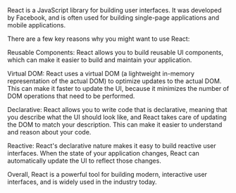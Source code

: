 React is a JavaScript library for building user interfaces. It was developed by Facebook, and is often used for building single-page applications and mobile applications.

There are a few key reasons why you might want to use React:

Reusable Components: React allows you to build reusable UI components, which can make it easier to build and maintain your application.

Virtual DOM: React uses a virtual DOM (a lightweight in-memory representation of the actual DOM) to optimize updates to the actual DOM. This can make it faster to update the UI, because it minimizes the number of DOM operations that need to be performed.

Declarative: React allows you to write code that is declarative, meaning that you describe what the UI should look like, and React takes care of updating the DOM to match your description. This can make it easier to understand and reason about your code.

Reactive: React's declarative nature makes it easy to build reactive user interfaces. When the state of your application changes, React can automatically update the UI to reflect those changes.

Overall, React is a powerful tool for building modern, interactive user interfaces, and is widely used in the industry today.
